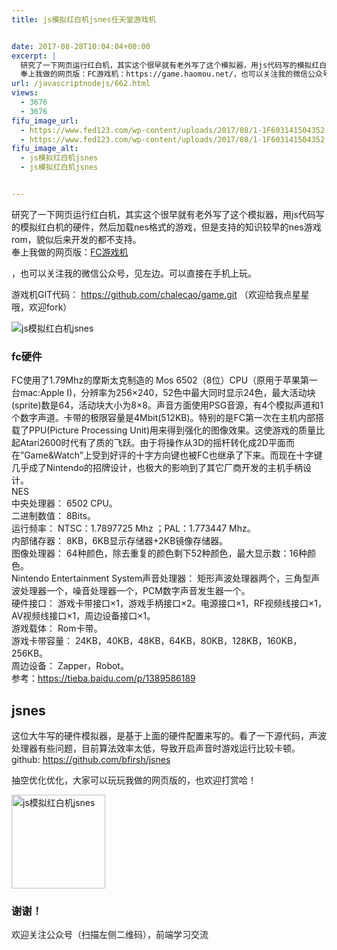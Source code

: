 ```yaml
---
title: js模拟红白机jsnes任天堂游戏机


date: 2017-08-28T10:04:04+00:00
excerpt: |
  研究了一下网页运行红白机，其实这个很早就有老外写了这个模拟器，用js代码写的模拟红白机的硬件，然后加载nes格式的游戏，但是支持的知识较早的nes游戏rom，貌似后来开发的都不支持。
  奉上我做的网页版：FC游戏机：https://game.haomou.net/，也可以关注我的微信公众号，见左边。可以直接在手机上玩。
url: /javascriptnodejs/662.html
views:
  - 3676
  - 3676
fifu_image_url:
  - https://www.fed123.com/wp-content/uploads/2017/08/1-1F603141504352.jpg
  - https://www.fed123.com/wp-content/uploads/2017/08/1-1F603141504352.jpg
fifu_image_alt:
  - js模拟红白机jsnes
  - js模拟红白机jsnes


---
```

研究了一下网页运行红白机，其实这个很早就有老外写了这个模拟器，用js代码写的模拟红白机的硬件，然后加载nes格式的游戏，但是支持的知识较早的nes游戏rom，貌似后来开发的都不支持。  
奉上我做的网页版：<a href="https://chalecao.github.io/game/index.html" target="_blank" rel="external noopener">FC游戏机</a>

，也可以关注我的微信公众号，见左边。可以直接在手机上玩。

游戏机GIT代码： <a href="https://github.com/chalecao/game.git" target="_blank" rel="external noopener">https://github.com/chalecao/game.git</a> （欢迎给我点星星哦，欢迎fork）

![js模拟红白机jsnes][1] 

### fc硬件

FC使用了1.79Mhz的摩斯太克制造的 Mos 6502（8位）CPU（原用于苹果第一台mac:Apple I)，分辨率为256&#215;240，52色中最大同时显示24色，最大活动块(sprite)数是64，活动块大小为8&#215;8。声音方面使用PSG音源，有4个模拟声道和1个数字声道。卡带的极限容量是4Mbit(512KB)。特别的是FC第一次在主机内部搭载了PPU(Picture Processing Unit)用来得到强化的图像效果。这使游戏的质量比起Atari2600时代有了质的飞跃。由于将操作从3D的摇杆转化成2D平面而在”Game&Watch”上受到好评的十字方向键也被FC也继承了下来。而现在十字键几乎成了Nintendo的招牌设计，也极大的影响到了其它厂商开发的主机手柄设计。  
NES  
中央处理器： 6502 CPU。  
二进制数值： 8Bits。  
运行频率： NTSC：1.7897725 Mhz ；PAL：1.773447 Mhz。  
内部储存器： 8KB，6KB显示存储器+2KB镜像存储器。  
图像处理器： 64种颜色，除去重复的颜色剩下52种颜色，最大显示数：16种颜色。  
Nintendo Entertainment System声音处理器： 矩形声波处理器两个，三角型声波处理器一个，噪音处理器一个，PCM数字声音发生器一个。  
硬件接口： 游戏卡带接口×1，游戏手柄接口×2。电源接口×1，RF视频线接口×1，AV视频线接口×1，周边设备接口×1。  
游戏载体： Rom卡带。  
游戏卡带容量： 24KB，40KB，48KB，64KB，80KB，128KB，160KB，256KB。  
周边设备： Zapper，Robot。  
参考：<a href="https://tieba.baidu.com/p/1389586189" target="_blank" rel="external noopener">https://tieba.baidu.com/p/1389586189</a>

## jsnes

这位大牛写的硬件模拟器，是基于上面的硬件配置来写的。看了一下源代码，声波处理器有些问题，目前算法效率太低，导致开启声音时游戏运行比较卡顿。github: <a href="https://github.com/bfirsh/jsnes" target="_blank" rel="external noopener">https://github.com/bfirsh/jsnes</a>

抽空优化优化，大家可以玩玩我做的网页版的，也欢迎打赏哈！

<img loading="lazy" src="//fed123.oss-ap-southeast-2.aliyuncs.com/wp-content/uploads/2017/08/qrcoderead-1.jpg" alt="js模拟红白机jsnes" width="150" height="150" /> 

### 谢谢！

欢迎关注公众号（扫描左侧二维码），前端学习交流

 [1]: //fed123.oss-ap-southeast-2.aliyuncs.com/wp-content/uploads/2017/08/1-1F603141504352.jpg